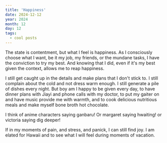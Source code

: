 ```yaml
---
title: 'Happiness'
date: 2024-12-12
year: 2024
month: 12
day: 12
tags:
  - cool posts
---
```


The state is contentment, but what I feel is happiness. As I consciously choose what I want, be it my job, my friends, or the mundane tasks, I have the conviction to try my best. And knowing that I did, even if it's my best given the context, allows me to reap happiness. 

I still get caught up in the details and make plans that I don't stick to. I still complain about the cold and not dress warm enough. I still generate a pile of dishes every night. But boy am I happy to be given every day, to have dinner plans with Jiayi and phone calls with my doctor, to put my gaiter on and have music provide me with warmth, and to cook delicious nutritious meals and make myself bone broth hot chocolate. 

I think of anime characters saying ganbaru! Or margaret saying hwaiting! or victoria saying dig deeper! 

If in my moments of pain, and stress, and panick, I can still find joy. I am elated for Hawaii and to see what I will feel during moments of vacation. 